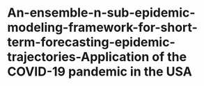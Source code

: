# An-ensemble-n-sub-epidemic-modeling-framework-for-short-term-forecasting-epidemic-trajectories-Application of the COVID-19 pandemic in the USA
